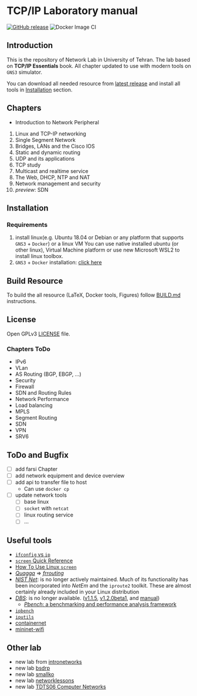 # TCP/IP Laboratory manual

[![GitHub release](https://img.shields.io/github/release/UT-Network-Lab/TCP-IP-Laboratory.svg?style=flat-square)](https://github.com/UT-Network-Lab/TCP-IP-Laboratory/releases/latest)
![Docker Image CI](https://github.com/UT-Network-Lab/TCP-IP-Laboratory/workflows/Docker%20Image%20CI/badge.svg)

## Introduction

This is the repository of Network Lab in University of Tehran. The lab based on **TCP/IP Essentials** book. All chapter updated to use with modern tools on `GNS3` simulator.

You can download all needed resource from [latest release](https://github.com/UT-Network-Lab/TCP-IP-Laboratory/releases/latest) and install all tools in [Installation](#Installation) section.

## Chapters

* Introduction to Network Peripheral

1. Linux and TCP-IP networking
2. Single Segment Network
3. Bridges, LANs and the Cisco IOS
4. Static and dynamic routing
5. UDP and its applications
6. TCP study
7. Multicast and realtime service
8. The Web, DHCP, NTP and NAT
9. Network management and security
10. *preview*: SDN

## Installation

### Requirements

1. install linux(e.g. Ubuntu 18.04 or Debian or any platform that supports `GNS3` + `Docker`) or a linux VM You can use native installed ubuntu (or other linux), Virtual Machine platform or use new Microsoft WSL2 to install linux toolbox.
2. `GNS3` + `Docker` installation: [click here](./INSTALL.md)

## Build Resource

To build the all resource (LaTeX, Docker tools, Figures) follow [BUILD.md](./BUILD.md) instructions.

## License

Open GPLv3 [LICENSE](LICENSE) file.

### Chapters ToDo

* IPv6
* VLan
* AS Routing (BGP, EBGP, ...)
* Security
* Firewall
* SDN and Routing Rules
* Network Performance
* Load balancing
* MPLS
* Segment Routing
* SDN
* VPN
* SRV6

## ToDo and Bugfix

* [ ] add farsi Chapter
* [ ] add network equipment and device overview
* [ ] add api to transfer file to host
  * Can use `docker cp`
* [ ] update network tools
  * [ ] base linux
  * [ ] `socket` with `netcat`
  * [ ] linux routing service
  * [ ] ...

## Useful tools

* [`ifconfig` vs `ip`](https://p5r.uk/blog/2010/ifconfig-ip-comparison.html)
* [`screen` Quick Reference](http://aperiodic.net/screen/quick_reference)
* [How To Use Linux `screen`](https://linuxize.com/post/how-to-use-linux-screen/)
* [_Quagga_](http://download.savannah.gnu.org/releases/quagga/) => [_frrouting_](https://frrouting.org/)
* [_NIST Net_](https://www-x.antd.nist.gov/nistnet/): is no longer actively maintained. Much of its functionality has been incorporated into _NetEm_ and the `iproute2` toolkit. These are almost certainly already included in your Linux distribution
* [_DBS_](http://ns1.ai3.net/products/dbs): is no longer available. ([v1.1.5](http://www.kusa.ac.jp/~yukio-m/dbs/software1.1.5/dbs-1.1.5.tar.gz), [v1.2.0beta1](http://www.kusa.ac.jp/~yukio-m/dbs/software1.2.0beta1/dbs-1.2.0beta1.tar.gz), and [manual](http://www.kusa.ac.jp/~yukio-m/dbs/dbs_man.html))
  * [_Pbench_: a benchmarking and performance analysis framework](https://distributed-system-analysis.github.io/pbench/)
* [`ipbench`](http://ipbench.sourceforge.net)
* [`iputils`](https://github.com/iputils/iputils)
* [containernet](https://containernet.github.io/)
* [mininet-wifi](https://mininet-wifi.github.io/)

## Other lab

* new lab from [intronetworks](http://intronetworks.cs.luc.edu/)
* new lab [bsdrp](https://bsdrp.net/)
* new lab [smallko](http://csie.nqu.edu.tw/smallko/sdn/sdn.htm)
* new lab [networklessons](https://networklessons.com)
* new lab [TDTS06 Computer Networks](https://www.ida.liu.se/~TDTS06/labs/)
